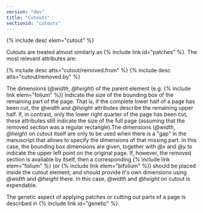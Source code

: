 ```yaml
---
version: "dev"
title: "Cutouts"
sectionid: "cutouts"
---
```


{% include desc elem="cutout" %}

Cutouts are treated almost similarly as {% include link id="patches" %}. The most relevant attributes are:

{% include desc atts="cutout/removed.from" %}
{% include desc atts="cutout/removed.by" %}

The dimensions (*@width*, *@height*) of the parent element (e.g. {% include link elem="folium" %}) indicate the size of the bounding box of the remaining part of the page. That is, if the complete lower half of a page has been cut, the *@width* and *@height* attributes describe the remaining upper half. If, in contrast, only the lower right quarter of the page has been cut, these attributes still indicate the size of the full page (assuming that the removed section was a regular rectangle).The dimensions (*@width*, *@heigh*) on cutout itself are only to be used when there is a "gap" in the manuscript that allows to specify the dimensions of that missing part. In this case, the bounding box dimensions are given, together with *@x* and *@y* to indicate the upper left point on the original page. If, however, the removed section is available by itself, then a corresponding {% include link elem="folium" %} (or {% include link elem="bifolium" %}) should be placed inside the cutout element, and should provide it's own dimensions using *@width* and *@height* there. In this case, *@width* and *@height* on cutout is expendable.

The genetic aspect of applying patches or cutting out parts of a page is described in {% include link id="genetic" %}.
